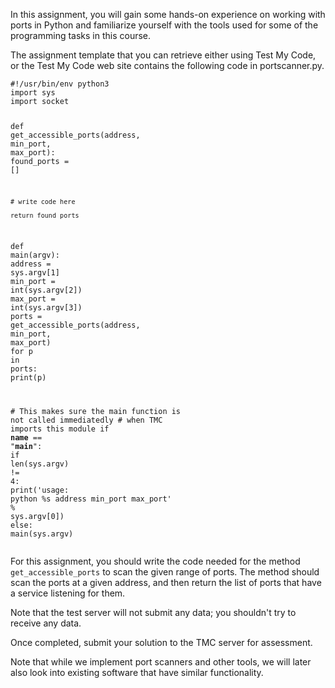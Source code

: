 <p>In this assignment, you will gain some hands-on experience on working with
ports in Python and familiarize yourself with the tools used for some of the
programming tasks in this course.</p><p>The assignment template that you can retrieve either using Test My Code, or the
Test My Code web site contains the following code in portscanner.py.</p><div class="gatsby-highlight" data-language="python"><pre class="language-python"><code class="language-python"><span class="token comment">#!/usr/bin/env python3</span>
<span class="token keyword">import</span> sys
<span class="token keyword">import</span> socket


<span class="token keyword">def</span> <span class="token function">get_accessible_ports</span><span class="token punctuation">(</span>address<span class="token punctuation">,</span> min_port<span class="token punctuation">,</span> max_port<span class="token punctuation">)</span><span class="token punctuation">:</span>
    found_ports <span class="token operator">=</span> <span class="token punctuation">[</span><span class="token punctuation">]</span>

    # write code here

    return found_ports


<span class="token keyword">def</span> <span class="token function">main</span><span class="token punctuation">(</span>argv<span class="token punctuation">)</span><span class="token punctuation">:</span>
    address <span class="token operator">=</span> sys<span class="token punctuation">.</span>argv<span class="token punctuation">[</span><span class="token number">1</span><span class="token punctuation">]</span>
    min_port <span class="token operator">=</span> <span class="token builtin">int</span><span class="token punctuation">(</span>sys<span class="token punctuation">.</span>argv<span class="token punctuation">[</span><span class="token number">2</span><span class="token punctuation">]</span><span class="token punctuation">)</span>
    max_port <span class="token operator">=</span> <span class="token builtin">int</span><span class="token punctuation">(</span>sys<span class="token punctuation">.</span>argv<span class="token punctuation">[</span><span class="token number">3</span><span class="token punctuation">]</span><span class="token punctuation">)</span>
    ports <span class="token operator">=</span> get_accessible_ports<span class="token punctuation">(</span>address<span class="token punctuation">,</span> min_port<span class="token punctuation">,</span> max_port<span class="token punctuation">)</span>
    <span class="token keyword">for</span> p <span class="token keyword">in</span> ports<span class="token punctuation">:</span>
        <span class="token keyword">print</span><span class="token punctuation">(</span>p<span class="token punctuation">)</span>

<span class="token comment"># This makes sure the main function is not called immediatedly</span>
<span class="token comment"># when TMC imports this module</span>
<span class="token keyword">if</span> __name__ <span class="token operator">==</span> <span class="token string">"__main__"</span><span class="token punctuation">:</span>
    <span class="token keyword">if</span> <span class="token builtin">len</span><span class="token punctuation">(</span>sys<span class="token punctuation">.</span>argv<span class="token punctuation">)</span> <span class="token operator">!=</span> <span class="token number">4</span><span class="token punctuation">:</span>
        <span class="token keyword">print</span><span class="token punctuation">(</span><span class="token string">'usage: python %s address min_port max_port'</span> <span class="token operator">%</span> sys<span class="token punctuation">.</span>argv<span class="token punctuation">[</span><span class="token number">0</span><span class="token punctuation">]</span><span class="token punctuation">)</span>
    <span class="token keyword">else</span><span class="token punctuation">:</span>
        main<span class="token punctuation">(</span>sys<span class="token punctuation">.</span>argv<span class="token punctuation">)</span></code></pre></div><p>For this assignment, you should write the code needed for the method
<code class="language-text">get_accessible_ports</code> to scan the given range of ports. The method
should scan the ports at a given address, and then return the list of ports
that have a service listening for them.</p><p>Note that the test server will not submit any data; you shouldn't try to
receive any data.</p><p>Once completed, submit your solution to the TMC server for assessment.</p><p>Note that while we implement port scanners and other tools, we will later also
look into existing software that have similar functionality.</p></div></div></div></div></div>
